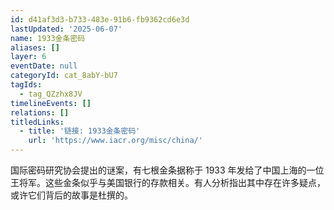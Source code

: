 ```yaml
---
id: d41af3d3-b733-483e-91b6-fb9362cd6e3d
lastUpdated: '2025-06-07'
name: 1933金条密码
aliases: []
layer: 6
eventDate: null
categoryId: cat_8abY-bU7
tagIds:
  - tag_QZzhx8JV
timelineEvents: []
relations: []
titledLinks:
  - title: '链接: 1933金条密码'
    url: 'https://www.iacr.org/misc/china/'
---
```

国际密码研究协会提出的谜案，有七根金条据称于 1933 年发给了中国上海的一位王将军。这些金条似乎与美国银行的存款相关。有人分析指出其中存在许多疑点，或许它们背后的故事是杜撰的。
